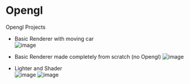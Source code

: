 # Opengl
 Opengl Projects

- Basic Renderer with moving car                               
![image](https://github.com/TylerJTimothy/Opengl/assets/62077017/64efb2bb-867b-4464-806d-932cc7160c3d)
- Basic Renderer made completely from scratch (no Opengl)
![image](https://github.com/TylerJTimothy/Opengl/assets/62077017/b292fd3a-04ac-4793-94f6-9a2c84324440)

- Lighter and Shader                                       
![image](https://github.com/TylerJTimothy/Opengl/assets/62077017/65633299-661f-4ffd-9273-c0c93cc3b354)
![image](https://github.com/TylerJTimothy/Opengl/assets/62077017/49a31eb8-168d-445a-ad00-47230a63a621)

